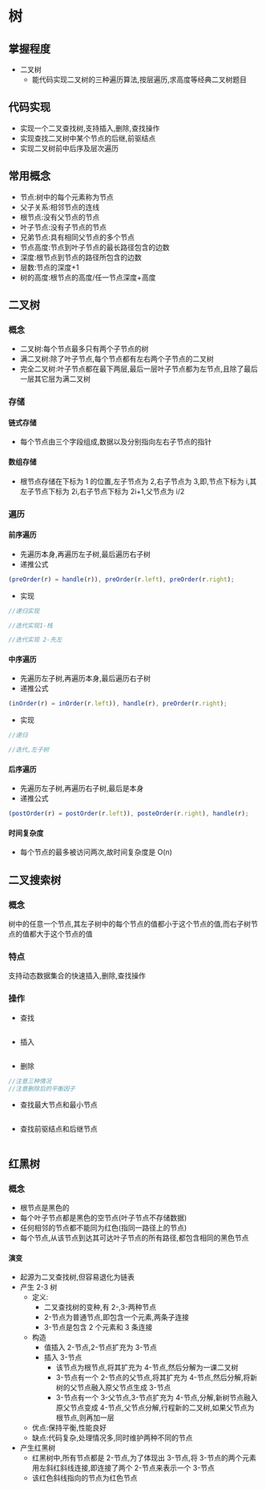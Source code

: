 # 树

## 掌握程度

-   二叉树
    -   能代码实现二叉树的三种遍历算法,按层遍历,求高度等经典二叉树题目

## 代码实现

-   实现一个二叉查找树,支持插入,删除,查找操作
-   实现查找二叉树中某个节点的后继,前驱结点
-   实现二叉树前中后序及层次遍历

## 常用概念

-   节点:树中的每个元素称为节点
-   父子关系:相邻节点的连线
-   根节点:没有父节点的节点
-   叶子节点:没有子节点的节点
-   兄弟节点:具有相同父节点的多个节点
-   节点高度:节点到叶子节点的最长路径包含的边数
-   深度:根节点到节点的路径所包含的边数
-   层数:节点的深度+1
-   树的高度:根节点的高度/任一节点深度+高度

## 二叉树

### 概念

-   二叉树:每个节点最多只有两个子节点的树
-   满二叉树:除了叶子节点,每个节点都有左右两个子节点的二叉树
-   完全二叉树:叶子节点都在最下两层,最后一层叶子节点都为左节点,且除了最后一层其它层为满二叉树

### 存储

#### 链式存储

-   每个节点由三个字段组成,数据以及分别指向左右子节点的指针

#### 数组存储

-   根节点存储在下标为 1 的位置,左子节点为 2,右子节点为 3,即,节点下标为 i,其左子节点下标为 2i,右子节点下标为 2i+1,父节点为 i/2

### 遍历

#### 前序遍历

-   先遍历本身,再遍历左子树,最后遍历右子树
-   递推公式

```js
(preOrder(r) = handle(r)), preOrder(r.left), preOrder(r.right);
```

-   实现

```js
//递归实现

//迭代实现1-栈

//迭代实现 2-先左
```

#### 中序遍历

-   先遍历左子树,再遍历本身,最后遍历右子树
-   递推公式

```js
(inOrder(r) = inOrder(r.left)), handle(r), preOrder(r.right);
```

-   实现

```js
//递归

//迭代,左子树
```

#### 后序遍历

-   先遍历左子树,再遍历右子树,最后是本身
-   递推公式

```js
(postOrder(r) = postOrder(r.left)), posteOrder(r.right), handle(r);
```

#### 时间复杂度

-   每个节点的最多被访问两次,故时间复杂度是 O(n)

## 二叉搜索树

### 概念

树中的任意一个节点,其左子树中的每个节点的值都小于这个节点的值,而右子树节点的值都大于这个节点的值

### 特点

支持动态数据集合的快速插入,删除,查找操作

### 操作

-   查找

```js
```

-   插入

```js
```

-   删除

```js
//注意三种情况
//注意删除后的平衡因子
```

-   查找最大节点和最小节点

```js
```

-   查找前驱结点和后继节点

```js
```

## 红黑树

### 概念

-   根节点是黑色的
-   每个叶子节点都是黑色的空节点(叶子节点不存储数据)
-   任何相邻的节点都不能同为红色(指同一路径上的节点)
-   每个节点,从该节点到达其可达叶子节点的所有路径,都包含相同的黑色节点

#### 演变

-   起源为二叉查找树,但容易退化为链表
-   产生 2-3 树
    -   定义:
        -   二叉查找树的变种,有 2-,3-两种节点
        -   2-节点为普通节点,即包含一个元素,两条子连接
        -   3-节点是包含 2 个元素和 3 条连接
    -   构造
        -   值插入 2-节点,2-节点扩充为 3-节点
        -   插入 3-节点
            -   该节点为根节点,将其扩充为 4-节点,然后分解为一课二叉树
            -   3-节点有一个 2-节点的父节点,将其扩充为 4-节点,然后分解,将新树的父节点融入原父节点生成 3-节点
            -   3-节点有一个 3-父节点,3-节点扩充为 4-节点,分解,新树节点融入原父节点变成 4-节点,父节点分解,行程新的二叉树,如果父节点为根节点,则再加一层
    -   优点:保持平衡,性能良好
    -   缺点:代码复杂,处理情况多,同时维护两种不同的节点
-   产生红黑树
    -   红黑树中,所有节点都是 2-节点,为了体现出 3-节点,将 3-节点的两个元素用左斜红斜线连接,即连接了两个 2-节点来表示一个 3-节点
    -   该红色斜线指向的节点为红色节点

